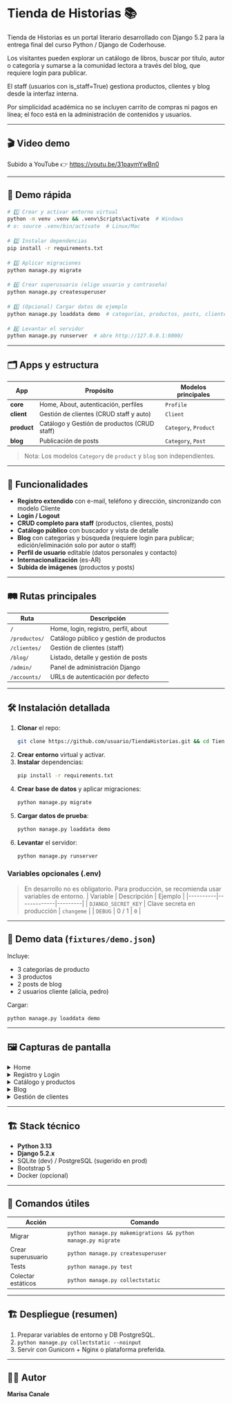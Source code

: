 # Tienda de Historias 📚

Tienda de Historias es un portal literario desarrollado con Django 5.2 para la entrega final del curso Python / Django de Coderhouse.

Los visitantes pueden explorar un catálogo de libros, buscar por título, autor o categoría y sumarse a la comunidad lectora a través del blog, que requiere login para publicar.

El staff (usuarios con is_staff=True) gestiona productos, clientes y blog desde la interfaz interna.

Por simplicidad académica no se incluyen carrito de compras ni pagos en línea; el foco está en la administración de contenidos y usuarios. 

---
## 🎬 Video demo
Subido a YouTube 👉 https://youtu.be/31paymYwBn0

---
## 🚀 Demo rápida

```bash
# 1️⃣ Crear y activar entorno virtual
python -m venv .venv && .venv\Scripts\activate  # Windows
# o: source .venv/bin/activate  # Linux/Mac

# 2️⃣ Instalar dependencias
pip install -r requirements.txt

# 3️⃣ Aplicar migraciones
python manage.py migrate

# 4️⃣ Crear superusuario (elige usuario y contraseña)
python manage.py createsuperuser

# 5️⃣ (Opcional) Cargar datos de ejemplo
python manage.py loaddata demo  # categorías, productos, posts, clientes

# 6️⃣ Levantar el servidor
python manage.py runserver  # abre http://127.0.0.1:8000/
```

---
## 🗂️ Apps y estructura

|    App      |                 Propósito                   | Modelos principales  |
|-------------|---------------------------------------------|----------------------|
| **core**    | Home, About, autenticación, perfiles        | `Profile`            |
| **client**  | Gestión de clientes (CRUD staff y auto)     | `Client`             |
| **product** | Catálogo y Gestión de productos (CRUD staff)| `Category`, `Product`|
| **blog**    | Publicación de posts                        | `Category`, `Post`   |

> Nota: Los modelos `Category` de `product` y `blog` son independientes.

---
## 🔑 Funcionalidades
- **Registro extendido** con e-mail, teléfono y dirección, sincronizando con modelo Cliente
- **Login / Logout** 
- **CRUD completo para staff** (productos, clientes, posts)
- **Catálogo público** con buscador y vista de detalle
- **Blog** con categorías y búsqueda (requiere login para publicar; edición/eliminación solo por autor o staff)
- **Perfil de usuario** editable (datos personales y contacto)
- **Internacionalización** (es-AR)
- **Subida de imágenes** (productos y posts)

---
## 🛤️ Rutas principales
| Ruta                  | Descripción                                 |
|-----------------------|---------------------------------------------|
| `/`                   | Home, login, registro, perfil, about        |
| `/productos/`         | Catálogo público y gestión de productos     |
| `/clientes/`          | Gestión de clientes (staff)                 |
| `/blog/`              | Listado, detalle y gestión de posts         |
| `/admin/`             | Panel de administración Django              |
| `/accounts/`          | URLs de autenticación por defecto           |

---
## 🛠️ Instalación detallada
1. **Clonar** el repo:
   ```bash
   git clone https://github.com/usuario/TiendaHistorias.git && cd TiendaHistorias
   ```
2. **Crear entorno** virtual y activar.
3. **Instalar** dependencias:
   ```bash
   pip install -r requirements.txt
   ```
4. **Crear base de datos** y aplicar migraciones:
   ```bash
   python manage.py migrate
   ```
5. **Cargar datos de prueba**:
   ```bash
   python manage.py loaddata demo       
   ```
6. **Levantar** el servidor:
   ```bash
   python manage.py runserver
   ```

### Variables opcionales (.env)
> En desarrollo no es obligatorio. Para producción, se recomienda usar variables de entorno.
| Variable | Descripción | Ejemplo |
|----------|-------------|---------|
| `DJANGO_SECRET_KEY` | Clave secreta en producción | `changeme` |
| `DEBUG` | 0 / 1 | `0` |

---
## 📂 Demo data (`fixtures/demo.json`)
Incluye:
- 3 categorías de producto
- 3 productos
- 2 posts de blog
- 2 usuarios cliente (alicia, pedro)

Cargar:
```bash
python manage.py loaddata demo
```

---
## 🖼️ Capturas de pantalla
<details>
  <summary>Home</summary>

  ![Home](docs/img/home.png)
</details>

<details>
  <summary>Registro y Login</summary>

  ![Registro](docs/img/registro_usuario.png)
  ![Login](docs/img/login.png)
  ![Perfil](docs/img/perfil_usuario.png)
</details>

<details>
  <summary>Catálogo y productos</summary>

  ![Catálogo](docs/img/catalogo.png)
  ![Detalle producto](docs/img/detalle_producto.png)
  ![Gestión de productos](docs/img/gestion_productos.png)
</details>

<details>
  <summary>Blog</summary>

  ![Blog listado](docs/img/blog_listado.png)
  ![Blog detalle](docs/img/blog_detalle.png)
</details>

<details>
  <summary>Gestión de clientes</summary>

  ![Gestión de clientes](docs/img/gestion_clientes.png)
</details>

---
## 🏗️ Stack técnico
- **Python 3.13**
- **Django 5.2.x**
- SQLite (dev) / PostgreSQL (sugerido en prod)
- Bootstrap 5
- Docker (opcional)

---
## 📜 Comandos útiles
| Acción | Comando |
|--------|---------|
| Migrar | `python manage.py makemigrations && python manage.py migrate` |
| Crear superusuario | `python manage.py createsuperuser` |
| Tests | `python manage.py test` |
| Colectar estáticos | `python manage.py collectstatic` |

---
## 🏗️ Despliegue (resumen)
1. Preparar variables de entorno y DB PostgreSQL.
2. `python manage.py collectstatic --noinput`
3. Servir con Gunicorn + Nginx o plataforma preferida.

---
## 👩‍💻 Autor
**Marisa Canale**


